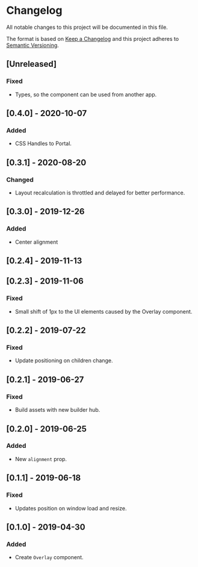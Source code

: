 # Changelog

All notable changes to this project will be documented in this file.

The format is based on [Keep a Changelog](http://keepachangelog.com/en/1.0.0/)
and this project adheres to [Semantic Versioning](http://semver.org/spec/v2.0.0.html).

## [Unreleased]
### Fixed
- Types, so the component can be used from another app.

## [0.4.0] - 2020-10-07
### Added
- CSS Handles to Portal.

## [0.3.1] - 2020-08-20
### Changed
- Layout recalculation is throttled and delayed for better performance.

## [0.3.0] - 2019-12-26

### Added
- Center alignment

## [0.2.4] - 2019-11-13

## [0.2.3] - 2019-11-06
### Fixed
- Small shift of 1px to the UI elements caused by the Overlay component.

## [0.2.2] - 2019-07-22
### Fixed
- Update positioning on children change.

## [0.2.1] - 2019-06-27
### Fixed
- Build assets with new builder hub.

## [0.2.0] - 2019-06-25
### Added
- New `alignment` prop.

## [0.1.1] - 2019-06-18
### Fixed
- Updates position on window load and resize.

## [0.1.0] - 2019-04-30

### Added
- Create `Overlay` component.
